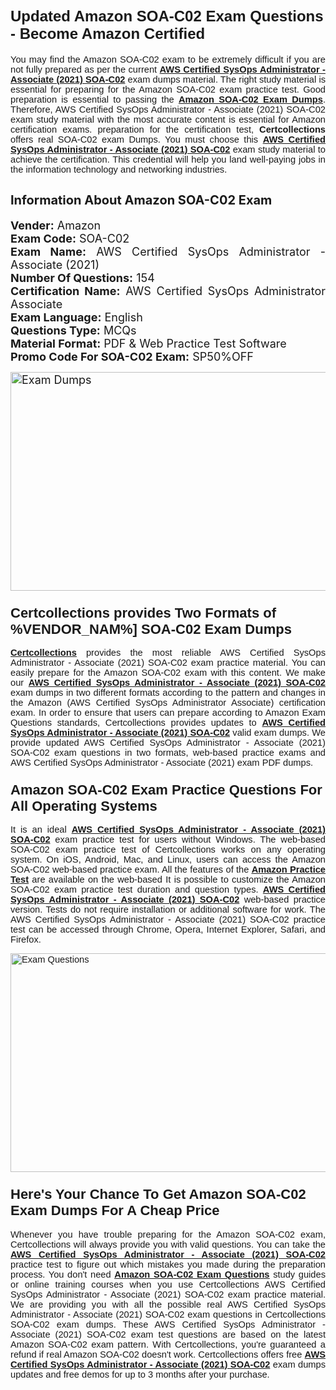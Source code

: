 <h1><span style="font-size:24px"><span style="font-family:Calibri,sans-serif"><strong>Updated Amazon SOA-C02 Exam Questions - Become Amazon Certified</strong></span></span></h1> <p style="text-align:justify"><span style="font-size:11pt"><span style="font-family:Calibri,sans-serif">You may find the Amazon SOA-C02 exam to be extremely difficult if you are not fully prepared as per the current <u><strong>AWS Certified SysOps Administrator - Associate (2021) SOA-C02</strong></u> exam dumps material. The right study material is essential for preparing for the Amazon SOA-C02 exam practice test. Good preparation is essential to passing the <a href="https://www.certcollections.com/soa-c02-exam-questions"><u><strong>Amazon SOA-C02 Exam Dumps</strong></u></a>. Therefore, AWS Certified SysOps Administrator - Associate (2021) SOA-C02 exam study material with the most accurate content is essential for Amazon certification exams. preparation for the certification test, <strong>Certcollections</strong> offers real SOA-C02 exam Dumps. You must choose this <u><strong>AWS Certified SysOps Administrator - Associate (2021) SOA-C02</strong></u> exam study material to achieve the certification. This credential will help you land well-paying jobs in the information technology and networking industries.</span></span></p> <h2 style="text-align:justify"><strong><span style="font-size:20px">Information About Amazon SOA-C02 Exam</span></strong></h2> <p style="text-align:justify"><span style="font-size:18px"><strong>Vender:</strong> Amazon<br /> <strong>Exam Code:</strong> SOA-C02<br /> <strong>Exam Name:</strong> AWS Certified SysOps Administrator - Associate (2021)<br /> <strong>Number Of Questions:</strong> 154<br /> <strong>Certification Name:</strong> AWS Certified SysOps Administrator Associate<br /> <strong>Exam Language:</strong> English<br /> <strong>Questions Type:</strong> MCQs<br /> <strong>Material Format:</strong> PDF & Web Practice Test Software<br /> <strong>Promo Code For SOA-C02 Exam:</strong> SP50%OFF</span></p> <p style="text-align:justify"><span style="font-size:18px"><a href="https://www.certcollections.com/soa-c02-exam-questions" rel="no-follow"><img alt="Exam Dumps" src="https://www.certcollections.com/uploads/content/certcollections.jpg" style="height:350px; width:750px" /></a></span></p> <h3><span style="font-size:22px"><span style="font-family:Calibri,sans-serif"><strong>Certcollections provides Two Formats of %VENDOR_NAM%] SOA-C02 Exam Dumps</strong></span></span></h3> <p style="text-align:justify"><span style="font-size:11pt"><span style="font-family:Calibri,sans-serif"><a href="https://www.certcollections.com/"><u><strong>Certcollections</strong></u></a> provides the most reliable AWS Certified SysOps Administrator - Associate (2021) SOA-C02 exam practice material. You can easily prepare for the Amazon SOA-C02 exam with this content. We make our <u><strong>AWS Certified SysOps Administrator - Associate (2021) SOA-C02</strong></u> exam dumps in two different formats according to the pattern and changes in the Amazon (AWS Certified SysOps Administrator Associate) certification exam. In order to ensure that users can prepare according to Amazon Exam Questions standards, Certcollections provides updates to <u><strong>AWS Certified SysOps Administrator - Associate (2021) SOA-C02</strong></u> valid exam dumps. We provide updated AWS Certified SysOps Administrator - Associate (2021) SOA-C02 exam questions in two formats, web-based practice exams and AWS Certified SysOps Administrator - Associate (2021) exam PDF dumps.</span></span></p> <h3><span style="font-size:22px"><span style="font-family:Calibri,sans-serif"><strong>Amazon SOA-C02 Exam Practice Questions For All Operating Systems</strong></span></span></h3> <p style="text-align:justify"><span style="font-size:11pt"><span style="font-family:Calibri,sans-serif">It is an ideal <u><strong>AWS Certified SysOps Administrator - Associate (2021) SOA-C02</strong></u> exam practice test for users without Windows. The web-based SOA-C02 exam practice test of Certcollections works on any operating system. On iOS, Android, Mac, and Linux, users can access the Amazon SOA-C02 web-based practice exam. All the features of the <a href="https://www.certcollections.com/amazon-exam-dumps"><u><strong>Amazon Practice Test</strong></u></a> are available on the web-based It is possible to customize the Amazon SOA-C02 exam practice test duration and question types. <u><strong>AWS Certified SysOps Administrator - Associate (2021) SOA-C02</strong></u> web-based practice version. Tests do not require installation or additional software for work. The AWS Certified SysOps Administrator - Associate (2021) SOA-C02 practice test can be accessed through Chrome, Opera, Internet Explorer, Safari, and Firefox.</span></span></p> <p style="text-align:justify"><span style="font-size:11pt"><span style="font-family:Calibri,sans-serif"><a href="https://www.certcollections.com/soa-c02-exam-questions" rel="no-follow"><img alt="Exam Questions" src="https://www.certcollections.com/uploads/content/55597321.jpg" style="height:350px; width:750px" /></a></span></span></p> <h3><span style="font-size:22px"><span style="font-family:Calibri,sans-serif"><strong>Here's Your Chance To Get Amazon SOA-C02 Exam Dumps For A Cheap Price</strong></span></span></h3> <p style="text-align:justify"><span style="font-size:11pt"><span style="font-family:Calibri,sans-serif">Whenever you have trouble preparing for the Amazon SOA-C02 exam, Certcollections will always provide you with valid questions. You can take the <u><strong>AWS Certified SysOps Administrator - Associate (2021) SOA-C02</strong></u> practice test to figure out which mistakes you made during the preparation process. You don't need <a href="https://www.certcollections.com/soa-c02-exam-questions"><u><strong>Amazon SOA-C02 Exam Questions</strong></u></a> study guides or online training courses when you use Certcollections AWS Certified SysOps Administrator - Associate (2021) SOA-C02 exam practice material. We are providing you with all the possible real AWS Certified SysOps Administrator - Associate (2021) SOA-C02 exam questions in Certcollections SOA-C02 exam dumps. These AWS Certified SysOps Administrator - Associate (2021) SOA-C02 exam test questions are based on the latest Amazon SOA-C02 exam pattern. With Certcollections, you're guaranteed a refund if real Amazon SOA-C02 doesn't work. Certcollections offers free <u><strong>AWS Certified SysOps Administrator - Associate (2021) SOA-C02</strong></u> exam dumps updates and free demos for up to 3 months after your purchase.</span></span></p>

